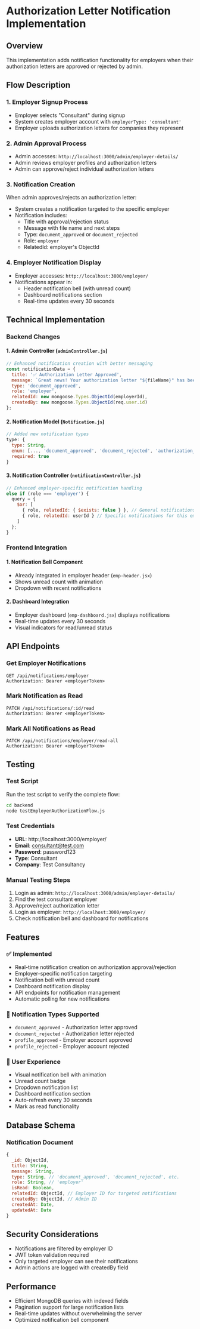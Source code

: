 # Authorization Letter Notification Implementation

## Overview
This implementation adds notification functionality for employers when their authorization letters are approved or rejected by admin.

## Flow Description

### 1. Employer Signup Process
- Employer selects "Consultant" during signup
- System creates employer account with `employerType: 'consultant'`
- Employer uploads authorization letters for companies they represent

### 2. Admin Approval Process
- Admin accesses: `http://localhost:3000/admin/employer-details/`
- Admin reviews employer profiles and authorization letters
- Admin can approve/reject individual authorization letters

### 3. Notification Creation
When admin approves/rejects an authorization letter:
- System creates a notification targeted to the specific employer
- Notification includes:
  - Title with approval/rejection status
  - Message with file name and next steps
  - Type: `document_approved` or `document_rejected`
  - Role: `employer`
  - RelatedId: employer's ObjectId

### 4. Employer Notification Display
- Employer accesses: `http://localhost:3000/employer/`
- Notifications appear in:
  - Header notification bell (with unread count)
  - Dashboard notifications section
  - Real-time updates every 30 seconds

## Technical Implementation

### Backend Changes

#### 1. Admin Controller (`adminController.js`)
```javascript
// Enhanced notification creation with better messaging
const notificationData = {
  title: '✅ Authorization Letter Approved',
  message: `Great news! Your authorization letter "${fileName}" has been approved by admin. You can now proceed with posting jobs for this company.`,
  type: 'document_approved',
  role: 'employer',
  relatedId: new mongoose.Types.ObjectId(employerId),
  createdBy: new mongoose.Types.ObjectId(req.user.id)
};
```

#### 2. Notification Model (`Notification.js`)
```javascript
// Added new notification types
type: { 
  type: String, 
  enum: [..., 'document_approved', 'document_rejected', 'authorization_approved', 'authorization_rejected'], 
  required: true 
}
```

#### 3. Notification Controller (`notificationController.js`)
```javascript
// Enhanced employer-specific notification handling
else if (role === 'employer') {
  query = {
    $or: [
      { role, relatedId: { $exists: false } }, // General notifications
      { role, relatedId: userId } // Specific notifications for this employer
    ]
  };
}
```

### Frontend Integration

#### 1. Notification Bell Component
- Already integrated in employer header (`emp-header.jsx`)
- Shows unread count with animation
- Dropdown with recent notifications

#### 2. Dashboard Integration
- Employer dashboard (`emp-dashboard.jsx`) displays notifications
- Real-time updates every 30 seconds
- Visual indicators for read/unread status

## API Endpoints

### Get Employer Notifications
```
GET /api/notifications/employer
Authorization: Bearer <employerToken>
```

### Mark Notification as Read
```
PATCH /api/notifications/:id/read
Authorization: Bearer <employerToken>
```

### Mark All Notifications as Read
```
PATCH /api/notifications/employer/read-all
Authorization: Bearer <employerToken>
```

## Testing

### Test Script
Run the test script to verify the complete flow:
```bash
cd backend
node testEmployerAuthorizationFlow.js
```

### Test Credentials
- **URL**: http://localhost:3000/employer/
- **Email**: consultant@test.com
- **Password**: password123
- **Type**: Consultant
- **Company**: Test Consultancy

### Manual Testing Steps
1. Login as admin: `http://localhost:3000/admin/employer-details/`
2. Find the test consultant employer
3. Approve/reject authorization letter
4. Login as employer: `http://localhost:3000/employer/`
5. Check notification bell and dashboard for notifications

## Features

### ✅ Implemented
- Real-time notification creation on authorization approval/rejection
- Employer-specific notification targeting
- Notification bell with unread count
- Dashboard notification display
- API endpoints for notification management
- Automatic polling for new notifications

### 🔄 Notification Types Supported
- `document_approved` - Authorization letter approved
- `document_rejected` - Authorization letter rejected
- `profile_approved` - Employer account approved
- `profile_rejected` - Employer account rejected

### 📱 User Experience
- Visual notification bell with animation
- Unread count badge
- Dropdown notification list
- Dashboard notification section
- Auto-refresh every 30 seconds
- Mark as read functionality

## Database Schema

### Notification Document
```javascript
{
  _id: ObjectId,
  title: String,
  message: String,
  type: String, // 'document_approved', 'document_rejected', etc.
  role: String, // 'employer'
  isRead: Boolean,
  relatedId: ObjectId, // Employer ID for targeted notifications
  createdBy: ObjectId, // Admin ID
  createdAt: Date,
  updatedAt: Date
}
```

## Security Considerations
- Notifications are filtered by employer ID
- JWT token validation required
- Only targeted employer can see their notifications
- Admin actions are logged with createdBy field

## Performance
- Efficient MongoDB queries with indexed fields
- Pagination support for large notification lists
- Real-time updates without overwhelming the server
- Optimized notification bell component